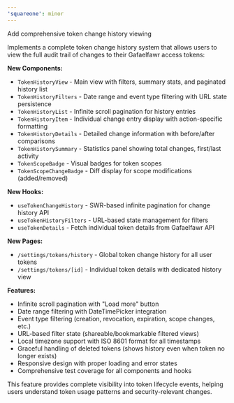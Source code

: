 ```yaml
---
'squareone': minor
---
```


Add comprehensive token change history viewing

Implements a complete token change history system that allows users to view the full audit trail of changes to their Gafaelfawr access tokens:

**New Components:**
- `TokenHistoryView` - Main view with filters, summary stats, and paginated history list
- `TokenHistoryFilters` - Date range and event type filtering with URL state persistence
- `TokenHistoryList` - Infinite scroll pagination for history entries
- `TokenHistoryItem` - Individual change entry display with action-specific formatting
- `TokenHistoryDetails` - Detailed change information with before/after comparisons
- `TokenHistorySummary` - Statistics panel showing total changes, first/last activity
- `TokenScopeBadge` - Visual badges for token scopes
- `TokenScopeChangeBadge` - Diff display for scope modifications (added/removed)

**New Hooks:**
- `useTokenChangeHistory` - SWR-based infinite pagination for change history API
- `useTokenHistoryFilters` - URL-based state management for filters
- `useTokenDetails` - Fetch individual token details from Gafaelfawr API

**New Pages:**
- `/settings/tokens/history` - Global token change history for all user tokens
- `/settings/tokens/[id]` - Individual token details with dedicated history view

**Features:**
- Infinite scroll pagination with "Load more" button
- Date range filtering with DateTimePicker integration
- Event type filtering (creation, revocation, expiration, scope changes, etc.)
- URL-based filter state (shareable/bookmarkable filtered views)
- Local timezone support with ISO 8601 format for all timestamps
- Graceful handling of deleted tokens (shows history even when token no longer exists)
- Responsive design with proper loading and error states
- Comprehensive test coverage for all components and hooks

This feature provides complete visibility into token lifecycle events, helping users understand token usage patterns and security-relevant changes.

